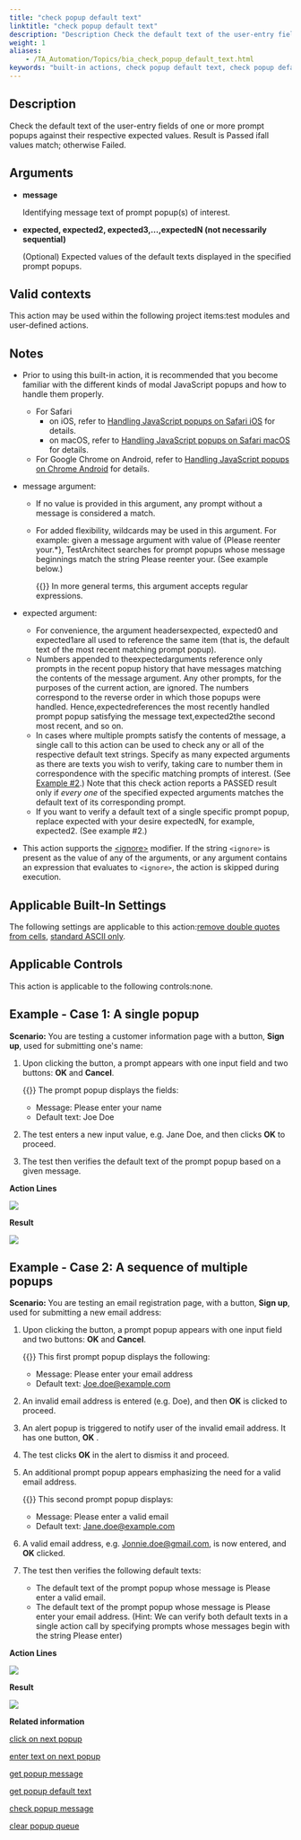 ```yaml
--- 
title: "check popup default text"
linktitle: "check popup default text"
description: "Description Check the default text of the user-entry fields of one or more prompt popups against their respective expected values. Result is Passed if all values match ; otherwise Failed . Arguments ..."
weight: 1
aliases: 
    - /TA_Automation/Topics/bia_check_popup_default_text.html
keywords: "built-in actions, check popup default text, check popup default text (action), iOS (action), check popup default text, Safari, iOS (action), iOS, Safari (action), Android (action), Android, Google Chrome (action), Google Chrome, Android (action), Safari, macOS (action), macOS, Safari (action), check default text in popup, check default text in prompt poppup against exepected value"
---
```


## Description

Check the default text of the user-entry fields of one or more prompt popups against their respective expected values. Result is Passed ifall values match; otherwise Failed.

## Arguments

-   **message**

    Identifying message text of prompt popup\(s\) of interest.

-   **expected, expected2, expected3,…,expectedN \(not necessarily sequential\)**

    \(Optional\) Expected values of the default texts displayed in the specified prompt popups.


## Valid contexts

This action may be used within the following project items:test modules and user-defined actions.

## Notes

-   Prior to using this built-in action, it is recommended that you become familiar with the different kinds of modal JavaScript popups and how to handle them properly.
    -   For Safari
        -   on iOS, refer to [Handling JavaScript popups on Safari iOS](/automation-guide/application-testing/mobile-testing/testing-mobile-web-applications/testing-safari-on-ios/handling-javascript-popups) for details.
        -   on macOS, refer to [Handling JavaScript popups on Safari macOS](/automation-guide/application-testing/testing-web-and-ria-applications/testing-web-applications/automated-web-testing-with-non-webdriver/getting-started-with-web-testing#section_f1f_hgd_4s) for details.
    -   For Google Chrome on Android, refer to [Handling JavaScript popups on Chrome Android](/automation-guide/application-testing/mobile-testing/testing-mobile-web-applications/testing-chrome-on-android/handling-javascript-popups) for details.
-   message argument:
    -   If no value is provided in this argument, any prompt without a message is considered a match.
    -   For added flexibility, wildcards may be used in this argument. For example: given a message argument with value of \{Please reenter your.\*\}, TestArchitect searches for prompt popups whose message beginnings match the string Please reenter your. \(See example below.\)

        {{<tip>}} In more general terms, this argument accepts regular expressions.

-   expected argument:
    -   For convenience, the argument headersexpected, expected0 and expected1are all used to reference the same item \(that is, the default text of the most recent matching prompt popup\).
    -   Numbers appended to theexpectedarguments reference only prompts in the recent popup history that have messages matching the contents of the message argument. Any other prompts, for the purposes of the current action, are ignored. The numbers correspond to the reverse order in which those popups were handled. Hence,expectedreferences the most recently handled prompt popup satisfying the message text,expected2the second most recent, and so on.
    -   In cases where multiple prompts satisfy the contents of message, a single call to this action can be used to check any or all of the respective default text strings. Specify as many expected arguments as there are texts you wish to verify, taking care to number them in correspondence with the specific matching prompts of interest. \(See [Example \#2](/automation-guide/action-based-testing-language/built-in-actions/user-interface-actions/browsing/get-popup-default-text#section.ex02).\) Note that this check action reports a PASSED result only if *every one* of the specified expected arguments matches the default text of its corresponding prompt.
    -   If you want to verify a default text of a single specific prompt popup, replace expected with your desire expectedN, for example, expected2. \(See example \#2.\)
-   This action supports the [<ignore\>](/automation-guide/action-based-testing-language/the-test-language/ignoring-actions) modifier. If the string `<ignore>` is present as the value of any of the arguments, or any argument contains an expression that evaluates to `<ignore>`, the action is skipped during execution.

## Applicable Built-In Settings

The following settings are applicable to this action:[remove double quotes from cells](/automation-guide/action-based-testing-language/built-in-settings/value-settings/remove-double-quotes-from-cells), [standard ASCII only](/automation-guide/action-based-testing-language/built-in-settings/value-settings/standard-ascii-only).

## Applicable Controls

This action is applicable to the following controls:none.

## Example - Case 1: A single popup

**Scenario:** You are testing a customer information page with a button, **Sign up**, used for submitting one's name:

1.  Upon clicking the button, a prompt appears with one input field and two buttons: **OK** and **Cancel**.

    {{<note>}} The prompt popup displays the fields:

    -   Message: Please enter your name
    -   Default text: Joe Doe
2.  The test enters a new input value, e.g. Jane Doe, and then clicks **OK** to proceed.
3.  The test then verifies the default text of the prompt popup based on a given message.

**Action Lines**

![](/images/TA_Automation/Images/bia_check_popup_default_text_single_popup_pgm.png)

**Result**

![](/images/TA_Automation/Images/bia_check_popup_default_text_single_popup_res.png)

## Example - Case 2: A sequence of multiple popups

**Scenario:** You are testing an email registration page, with a button, **Sign up**, used for submitting a new email address:

1.  Upon clicking the button, a prompt popup appears with one input field and two buttons: **OK** and **Cancel**.

    {{<note>}} This first prompt popup displays the following:

    -   Message: Please enter your email address
    -   Default text: Joe.doe@example.com
2.  An invalid email address is entered \(e.g. Doe\), and then **OK** is clicked to proceed.
3.  An alert popup is triggered to notify user of the invalid email address. It has one button, **OK** .
4.  The test clicks **OK** in the alert to dismiss it and proceed.
5.  An additional prompt popup appears emphasizing the need for a valid email address.

    {{<note>}} This second prompt popup displays:

    -   Message: Please enter a valid email
    -   Default text: Jane.doe@example.com
6.  A valid email address, e.g. Jonnie.doe@gmail.com, is now entered, and **OK** clicked.
7.  The test then verifies the following default texts:

    -   The default text of the prompt popup whose message is Please enter a valid email.
    -   The default text of the prompt popup whose message is Please enter your email address.
    \(Hint: We can verify both default texts in a single action call by specifying prompts whose messages begin with the string Please enter\)


**Action Lines**

![](/images/TA_Automation/Images/bia_check_popup_default_text_multiple_popups_pgm.png)

**Result**

![](/images/TA_Automation/Images/bia_check_popup_default_text_multiple_popups_res.png)



**Related information**  


[click on next popup](/automation-guide/action-based-testing-language/built-in-actions/user-interface-actions/browsing/click-on-next-popup)

[enter text on next popup](/automation-guide/action-based-testing-language/built-in-actions/user-interface-actions/browsing/enter-text-on-next-popup)

[get popup message](/automation-guide/action-based-testing-language/built-in-actions/user-interface-actions/browsing/get-popup-message)

[get popup default text](/automation-guide/action-based-testing-language/built-in-actions/user-interface-actions/browsing/get-popup-default-text)

[check popup message](/automation-guide/action-based-testing-language/built-in-actions/user-interface-actions/browsing/check-popup-message)

[clear popup queue](/automation-guide/action-based-testing-language/built-in-actions/user-interface-actions/browsing/clear-popup-queue)

